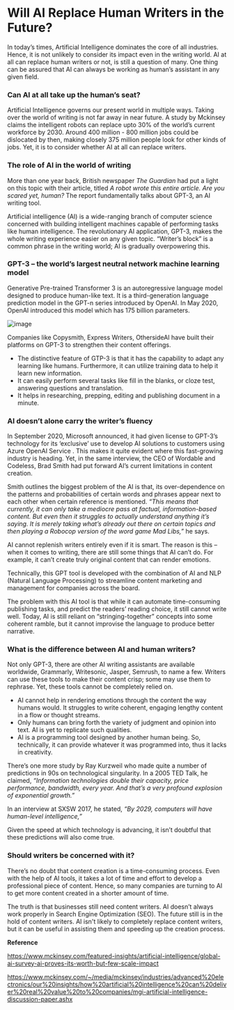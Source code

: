 # Will AI Replace Human Writers in the Future?
In today’s times, Artificial Intelligence dominates the core of all industries.  Hence, it is not unlikely to consider its impact even in the writing world. AI at all can replace human writers or not, is still a question of many. One thing can be assured that AI can always be working as human’s assistant in any given field.

### Can AI at all take up the human’s seat?
Artificial Intelligence governs our present world in multiple ways. Taking over the world of writing is not far away in near future. A study by Mckinsey claims the intelligent robots can replace upto 30% of the world’s current workforce by 2030. Around 400 million - 800 million jobs  could be dislocated by then, making closely 375 million people look for other kinds of jobs. Yet, it is to consider whether AI at all can replace writers.

### The role of AI in the world of writing
More than one year back, British newspaper *The Guardian* had put a light on this topic with their article, titled *A robot wrote this entire article. Are you scared yet, human?*  The report fundamentally talks about GPT-3, an AI writing tool. 

Artificial intelligence (AI) is a wide-ranging branch of computer science concerned with building intelligent machines capable of performing tasks like human intelligence. The revolutionary AI application, GPT-3, makes the whole writing experience easier on any given topic. “Writer’s block” is a common phrase in the writing world; AI is gradually overpowering this.

### GPT-3 – the world’s largest neutral network machine learning model
Generative Pre-trained Transformer 3 is an autoregressive language model designed to produce human-like text. It is a third-generation language prediction model in the GPT-n series introduced by OpenAI. In May 2020, OpenAI introduced this model which has 175 billion parameters. 

![image](https://user-images.githubusercontent.com/104711480/166235435-85f7c3f8-eb68-45ae-a157-e71443f749ea.png)

Companies like Copysmith, Express Writers, OthersideAI have built their platforms on GPT-3 to strengthen their content offerings. 

-	The distinctive feature of GTP-3 is that it has the capability to adapt any learning like humans. Furthermore, it can utilize training data to help it learn new information. 
-	It can easily perform several tasks like fill in the blanks, or cloze test, answering questions and translation. 
-	It helps in researching, prepping, editing and publishing document in a minute.

### AI doesn’t alone carry the writer’s fluency
In September 2020, Microsoft announced, it had given license to GPT-3’s technology for its ‘exclusive’ use to develop AI solutions to customers using Azure OpenAI  Service . This makes it quite evident where this fast-growing industry is heading. Yet, in the same interview, the CEO of Wordable and Codeless, Brad Smith had put forward AI’s current limitations in content creation. 

Smith outlines the biggest problem of the AI is that, its over-dependence on the patterns and probabilities of certain words and phrases appear next to each other when certain reference is mentioned. 
*“This means that currently, it can only take a mediocre pass at factual, information-based content. But even then it struggles to actually understand anything it’s saying. It is merely taking what’s already out there on certain topics and then playing a Robocop version of the word game Mad Libs,”* he says.

AI cannot replenish writers entirely even if it is smart. The reason is this – when it comes to writing, there are still some things that AI can’t do. For example, it can’t create truly original content that can render emotions.

Technically, this GPT tool is developed with the combination of AI and NLP (Natural Language Processing) to streamline content marketing and management for companies across the board. 

The problem with this AI tool is that while it can automate time-consuming publishing tasks, and predict the readers’ reading choice, it still cannot write well. Today, AI is still reliant on “stringing-together” concepts into some coherent ramble, but it cannot improvise the language to produce better narrative. 

### What is the difference between AI and human writers?
Not only GPT-3, there are other AI writing assistants are available worldwide, Grammarly, Writesonic, Jasper, Semrush, to name a few. Writers can use these tools to make their content crisp; some may use them to rephrase. Yet, these tools cannot be completely relied on. 

-	AI cannot help in rendering emotions through the content the way humans would. It struggles to write coherent, engaging lengthy content in a flow or thought streams. 
-	Only humans can bring forth the variety of judgment and opinion into text. AI is yet to replicate such qualities.
-	AI is a programming tool designed by another human being. So, technically, it can provide whatever it was programmed into, thus it lacks in creativity.

There’s one more study by Ray Kurzweil who made quite a number of predictions in 90s on technological singularity. In a 2005 TED Talk, he claimed, *“Information technologies double their capacity, price performance, bandwidth, every year. And that’s a very profound explosion of exponential growth.”*

In an interview at SXSW 2017, he stated, *“By 2029, computers will have human-level intelligence,”*

Given the speed at which technology is advancing, it isn’t doubtful that these predictions will also come true.


### Should writers be concerned with it?
There’s no doubt that content creation is a time-consuming process. Even with the help of AI tools, it takes a lot of time and effort to develop a professional piece of content. Hence, so many companies are turning to AI to get more content created in a shorter amount of time.

The truth is that businesses still need content writers. AI doesn’t always work properly in Search Engine Optimization (SEO). The future still is in the hold of content writers. AI isn't likely to completely replace content writers, but it can be useful in assisting them and speeding up the creation process.

**Reference**

https://www.mckinsey.com/featured-insights/artificial-intelligence/global-ai-survey-ai-proves-its-worth-but-few-scale-impact

https://www.mckinsey.com/~/media/mckinsey/industries/advanced%20electronics/our%20insights/how%20artificial%20intelligence%20can%20deliver%20real%20value%20to%20companies/mgi-artificial-intelligence-discussion-paper.ashx

